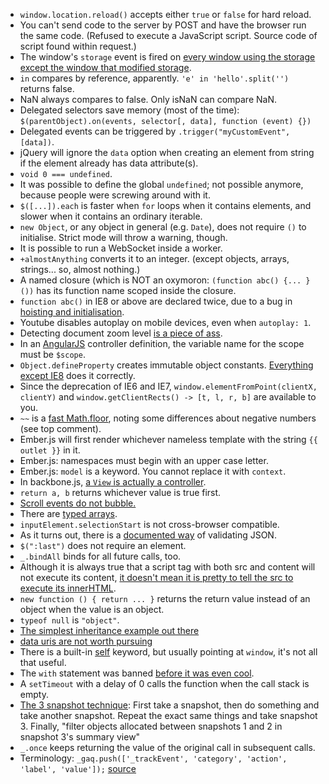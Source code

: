 * `window.location.reload()` accepts either `true` or `false` for hard reload.
* You can't send code to the server by POST and have the browser run the same code. (Refused to execute a JavaScript script. Source code of script found within request.)
* The window's `storage` event is fired on [every window using the storage except the window that modified storage](http://stackoverflow.com/a/4689033).
* `in` compares by reference, apparently. `'e' in 'hello'.split('')` returns false.
* NaN always compares to false. Only isNaN can compare NaN.
* Delegated selectors save memory (most of the time): `$(parentObject).on(events, selector[, data], function (event) {})`
* Delegated events can be triggered by `.trigger("myCustomEvent", [data])`.
* jQuery will ignore the `data` option when creating an element from string if the element already has data attribute(s).
* `void 0 === undefined`.
* It was possible to define the global `undefined`; not possible anymore, because people were screwing around with it.
* `$([...]).each` is faster when `for` loops when it contains elements, and slower when it contains an ordinary iterable.
* `new Object`, or any object in general (e.g. `Date`), does not require `()` to initialise. Strict mode will throw a warning, though.
* It is possible to run a WebSocket inside a worker.
* `+almostAnything` converts it to an integer. (except objects, arrays, strings... so, almost nothing.)
* A named closure (which is NOT an oxymoron: `(function abc() {... }())` has its function name scoped inside the closure.
* `function abc()` in IE8 or above are declared twice, due to a bug in [hoisting and initialisation](http://kangax.github.io/nfe/).
* Youtube disables autoplay on mobile devices, even when `autoplay: 1`.
* Detecting document zoom level [is a piece of ass](http://stackoverflow.com/questions/1713771/how-to-detect-page-zoom-level-in-all-modern-browsers).
* In an [AngularJS](http://angularjs.org/) controller definition, the variable name for the scope must be `$scope`.
* `Object.defineProperty` creates immutable object constants. [Everything except IE8](https://developer.mozilla.org/en-US/docs/Web/JavaScript/Reference/Global_Objects/Object/defineProperty?redirectlocale=en-US&redirectslug=JavaScript%2FReference%2FGlobal_Objects%2FObject%2FdefineProperty) does it correctly.
* Since the deprecation of IE6 and IE7, `window.elementFromPoint(clientX, clientY)` and `window.getClientRects() -> [t, l, r, b]` are available to you.
* `~~` is a [fast Math.floor](http://stackoverflow.com/a/5971668/1558430), noting some differences about negative numbers (see top comment).
* Ember.js will first render whichever nameless template with the string `{{ outlet }}` in it.
* Ember.js: namespaces must begin with an upper case letter.
* Ember.js: `model` is a keyword. You cannot replace it with `context`.
* In backbone.js, [a `View` is actually a controller](http://backbonejs.org/#FAQ-mvc).
* `return a, b` returns whichever value is true first.
* [Scroll events do not bubble.](http://www.quirksmode.org/dom/events/scroll.html)
* There are [typed arrays](https://developer.mozilla.org/en-US/docs/Web/JavaScript/Typed_arrays/Int32Array).
* `inputElement.selectionStart` is not cross-browser compatible.
* As it turns out, there is a [documented way](http://en.wikipedia.org/wiki/JSON#JavaScript_eval.28.29) of validating JSON.
* `$(":last")` does not require an element.
* `_.bindAll` binds for all future calls, too.
* Although it is always true that a script tag with both src and content will not execute its content, [it doesn't mean it is pretty to tell the src to execute its innerHTML](http://ejohn.org/blog/degrading-script-tags/).
* `new function () { return ... }` returns the return value instead of an object when the value is an object.
* `typeof null` is `"object"`.
* [The simplest inheritance example out there](http://stackoverflow.com/a/1204386/1558430)
* [data uris are not worth pursuing](http://www.mobify.com/blog/css-sprites-vs-data-uris-which-is-faster-on-mobile/)
* There is a built-in [self](http://stackoverflow.com/questions/3309516/when-to-use-self-in-javascript) keyword, but usually pointing at `window`, it's not all that useful.
* The `with` statement was banned [before it was even cool](https://developer.mozilla.org/en-US/docs/Web/JavaScript/Reference/Statements/with).
* A `setTimeout` with a delay of 0 calls the function when the call stack is empty.
* [The 3 snapshot technique](https://docs.google.com/a/willetinc.com/presentation/d/1wUVmf78gG-ra5aOxvTfYdiLkdGaR9OhXRnOlIcEmu2s/pub?start=false&loop=false&delayms=3000#slide=id.g31ec7af_0_58): First take a snapshot, then do something and take another snapshot. Repeat the exact same things and take snapshot 3. Finally, "filter objects allocated between snapshots 1 and 2 in snapshot 3's summary view"
* `_.once` keeps returning the value of the original call in subsequent calls.
* Terminology: `_gaq.push(['_trackEvent', 'category', 'action', 'label', 'value']);` [source](https://developers.google.com/analytics/devguides/collection/gajs/eventTrackerGuide#Anatomy)

